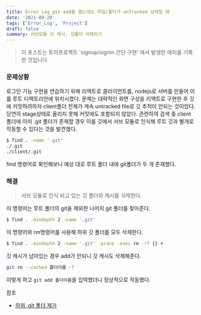 ```yaml
---
title: Error Log_git add를 했는데도 파일/폴더가 unTracked 상태일 때
date: '2021-09-28'
tags: ['Error_Log', 'Project']
draft: false
summary: 서브모듈 깃 캐시, 깃폴더 삭제하기
---
```


> 이 포스트는 토이프로젝트 'signup/signin 간단 구현' 에서 발생한 에러를 기록한 것입니다.

### 문제상황

로그인 기능 구현을 연습하기 위해 리액트로 클라이언트를, nodejs로 서버를 만들어 이를 루트 디렉토리안에 위치시켰다. 문제는 대략적인 화면 구성을 리액트로 구현한 후 깃에 커밋하려하자 client폴더 전체가 계속 untracked file로 깃 추적이 안되는 것이었다. 당연히 stage상태로 올리지 못해 커밋에도 포함되지 않았다. 관련하여 검색 중 client 폴더에 이미 .git 폴더가 존재할 경우 이를 깃에서 서브 모듈로 인식해 루트 깃과 별개로 작동할 수 있다는 것을 발견했다.

```sh
$ find . -name '.git'
./.git
./client/.git
```

find 명령어로 확인해보니 예상 대로 루트 폴더 내에 git폴더가 두 개 존재했다.

### 해결

> 서브 모듈로 인식 되고 있는 깃 폴더와 캐시를 삭제한다.

이 명령어는 루트 폴더의 git을 제외한 나머지 git 폴더를 찾아준다.

```sh
$ find . -mindepth 2 -name '.git'
```

이 명령어와 rm명령어를 사용해 하위 깃 폴더를 모두 삭제한다.

```sh
$ find . -mindepth 2 -name '.git' -prune -exec rm -rf {} +
```

깃 캐시가 남아있는 경우 add가 안되니 깃 캐시도 삭제해준다.

```sh
git rm --cached 폴더이름 -f
```

이렇게 하고 `git add 폴더이름`을 입력했더니 정상적으로 작동했다.

참조

- [하위 .git 폴더 제거](https://zetawiki.com/wiki/%ED%95%98%EC%9C%84_.git_%ED%8F%B4%EB%8D%94_%EB%AA%A8%EB%91%90_%EC%A0%9C%EA%B1%B0)
